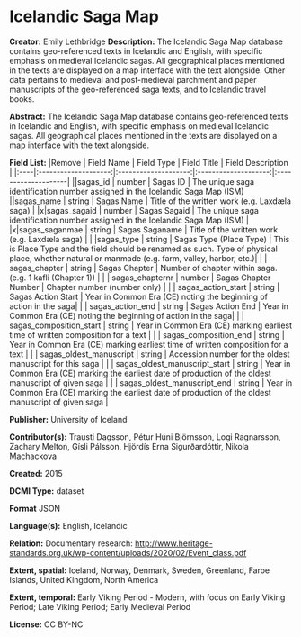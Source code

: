 
# Icelandic Saga Map
**Creator:** Emily Lethbridge
**Description:** The Icelandic Saga Map database contains geo-referenced texts in Icelandic and English, with specific emphasis on medieval Icelandic sagas. All geographical places mentioned in the texts are displayed on a map interface with the text alongside. Other data pertains to medieval and post-medieval parchment and paper manuscripts of the geo-referenced saga texts, and to Icelandic travel books.

**Abstract:** The Icelandic Saga Map database contains geo-referenced texts in Icelandic and English, with specific emphasis on medieval Icelandic sagas. All geographical places mentioned in the texts are displayed on a map interface with the text alongside.

**Field List:**
|Remove | Field Name	| Field Type	| Field Title	| Field Description	|
|:----|:--------------------:|:--------------------:|:--------------------:|:--------------------|
||sagas_id | number | Sagas ID | The unique saga identification number assigned in the Icelandic Saga Map (ISM)
||sagas_name | string | Sagas Name | Title of the written work (e.g. Laxdæla saga) |
|x|sagas_sagaid | number | Sagas Sagaid | The unique saga identification number assigned in the Icelandic Saga Map (ISM) |
|x|sagas_saganmae | string | Sagas Saganame | Title of the written work (e.g. Laxdæla saga) |
| |sagas_type | string | Sagas Type (Place Type) | This is Place Type and the field should be renamed as such. Type of physical place, whether natural or manmade (e.g. farm, valley, harbor, etc.)|
| | sagas_chapter | string | Sagas Chapter | Number of chapter within saga. (e.g. 1 kafli (Chapter 1)) |
| | sagas_chapternr | number | Sagas Chapter Number | Chapter number (number only) |
| | sagas_action_start | string | Sagas Action Start | Year in Common Era (CE) noting the beginning of action in the saga|
| | sagas_action_end | string | Sagas Action End | Year in Common Era (CE) noting the beginning of action in the saga|
| | sagas_composition_start | string | Year in Common Era (CE) marking earliest time of written composition for a text |
| | sagas_composition_end | string | Year in Common Era (CE) marking earliest time of written composition for a text |
| | sagas_oldest_manuscript | string | Accession number for the oldest manuscript for this saga |
| | sagas_oldest_manuscript_start | string | Year in Common Era (CE) marking the earliest date of production of the oldest manuscript of given saga |
| | sagas_oldest_manuscript_end | string | Year in Common Era (CE) marking the earliest date of production of the oldest manuscript of given saga |



<!-- Field Name: sagas_id
Field Type: number
Field Title: Sagas Id
Field Description: The unique saga identification number assigned in the Icelandic Saga Map (ISM)

Field Name: sagas_name
Field Type: string
Field Title: Sagas Name
Field Description: Title of the written work (e.g. Laxdæla saga)

Field Name: sagas_sagaid
Field Type: number
Field Title: Sagas Sagaid Emily needs to remove from dataset when uploaded
Field Description: The unique saga identification number assigned in the Icelandic Saga Map (ISM)

Field Name: sagas_saganame
Field Type: string
Field Title: Sagas Saganame Emily needs to remove from dataset when uploaded
Field Description: Title of the written work (e.g. Laxdæla saga)

Field Name: sagas_type
Field Type: string
Field Title: Sagas Type (Place Type)
Field Description: This is Place Type and the field should be renamed as such. Type of physical place, whether natural or manmade (e.g. farm, valley, harbor, etc.)

Field Name:  sagas_chapter
Field Type:  string
Field Title:  Sagas Chapter
Field Description:  Number of chapter within saga. (e.g. 1 kafli (Chapter 1))

"Field Name: sagas_chapternr
Field Type: number
Field Title: Sagas Chapter Number
Field Description: Chapter number (number only)

Field Name: sagas_action_start
Field Type: string
Field Title: Sagas Action Start
Field Description: Year in Common Era (CE) noting the beginning of action in the saga

Field Name: sagas_action_end
Field Type: string
Field Title: Sagas Action End
Field Description: Year in Common Era (CE) noting the end of action in the saga

Field Name: sagas_composition_start
Field Type: string
Field Title: Sagas Composition Start
Field Description: Year in Common Era (CE) marking earliest time of written composition for a text

Field Name: sagas_composition_end
Field Type: string
Field Title: Sagas Composition End
Field Description: Year in Common Era (CE) marking latest time of written composition for a text

Field Name: sagas_oldest_manuscript
Field Type: string
Field Title: Sagas Oldest Manuscript
Field Description: Accession number for the oldest manuscript for this saga

Field Name: sagas_oldest_manuscript_start
Field Type: string
Field Title: Sagas Oldest Manuscript Start
Field Description: Year in Common Era (CE) marking the earliest date of production of the oldest manuscript of given saga

Field Name: sagas_oldest_manuscript_end
Field Type: string
Field Title: Sagas Oldest Manuscript End
Field Description: Year in Common Era (CE) marking the latest date of production of the oldest manuscript of given saga

Field Name: sagas_manuscript_link
Field Type: string
Field Title: Sagas Manuscript Link
Field Description: URL to the online manuscript catalog with digital images and additional information
!-->

**Publisher:** University of Iceland

**Contributor(s):** Trausti Dagsson, Pétur Húni Björnsson, Logi Ragnarsson, Zachary Melton, Gísli Pálsson, Hjördís Erna Sigurðardóttir, Nikola Machackova

**Created:** 2015

**DCMI Type:** dataset

**Format** JSON

**Language(s):** English, Icelandic

**Relation:** Documentary research: http://www.heritage-standards.org.uk/wp-content/uploads/2020/02/Event_class.pdf

**Extent, spatial:** Iceland, Norway, Denmark, Sweden, Greenland, Faroe Islands, United Kingdom, North America

**Extent, temporal:** Early Viking Period - Modern, with focus on Early Viking Period; Late Viking Period; Early Medieval Period

**License:** CC BY-NC
<!--stackedit_data:
eyJoaXN0b3J5IjpbNDI3OTcwNjMwLDEwNDM2NTA3OTVdfQ==
-->